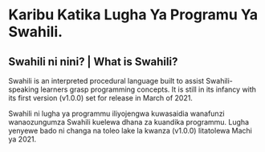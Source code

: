 # Karibu Katika Lugha Ya Programu Ya Swahili.

## Swahili ni nini? | What is Swahili?

Swahili is an interpreted procedural language built to assist Swahili-speaking learners grasp programming concepts. It is still in its infancy with its first version (v1.0.0) set for release in March of 2021.

Swahili ni lugha ya programmu iliyojengwa kuwasaidia wanafunzi wanaozungumza Swahili kuelewa dhana za kuandika programmu. Lugha yenyewe bado ni changa na toleo lake la kwanza (v1.0.0) litatolewa Machi ya 2021.
